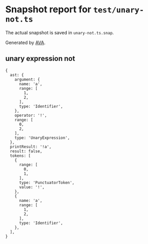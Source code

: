 # Snapshot report for `test/unary-not.ts`

The actual snapshot is saved in `unary-not.ts.snap`.

Generated by [AVA](https://avajs.dev).

## unary expression not

    {
      ast: {
        argument: {
          name: 'a',
          range: [
            1,
            2,
          ],
          type: 'Identifier',
        },
        operator: '!',
        range: [
          0,
          2,
        ],
        type: 'UnaryExpression',
      },
      printResult: '!a',
      result: false,
      tokens: [
        {
          range: [
            0,
            1,
          ],
          type: 'PunctuatorToken',
          value: '!',
        },
        {
          name: 'a',
          range: [
            1,
            2,
          ],
          type: 'Identifier',
        },
      ],
    }
